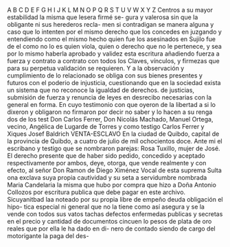 A B C D E F G H I J K L M N O P Q R S T U V W X Y Z
Centros a su mayor estabilidad la misma que lesera firmé se- gura y valerosa sin que la obligante ni sus herederos recla- men si contradigan se manera alguna y caso que lo intenten por el mismo derecho que los concedes en juzgando y entendiendo como
el mismo hecho quien fue los asesinados en Sujilo fue de el como
no lo es quien viola, quien o derecho que no le pertenece, y
sea por lo mismo haberla aprobado y validez esta escritura
añadiendo fuerza a fuerza y contrato a contrato con todos los
Claves, vínculos, y firmezas que para su perpetua validación se requieren. Y a la observación y cumplimiento de lo relacionado se obliga con sus bienes presentes y futuros con el poderio de injusticia, cuestionando que en la sociedad exista un sistema que no reconoce la igualdad de derechos.
de justicias, submisión de fuerza y renuncia de leyes en desrecibo necesarias con la general en forma. En cuyo testimonio con que oyeron de la libertad a si lo dixeron y obligaron no firmaron por decir no saber y lo hacen a su renga dos de los test
Don Carlos Ferrer,
Don Nicolás Machado,
Manuel Ortega, vecino,
Angélica de Lugarde de Torres y como testigo
Carlos Ferrer y Xiques
Josef Baldrich
VENTA-ESCLAVO
En la ciudad de Quibdo, capital de la provincia de Quibdo, a cuatro de julio de mil ochocientos doce. Ante mi el escribano y testigo que se nombraron parejas: Rosa Tuxillo, mujer de José.
El derecho presente que de haber sido pedido, concedido y aceptado respectivamente por ambos, deye, otorga, que vende realmente y con efecto, al señor Don Ramon de Diego Ximénez
Vocal de esta suprema Sulta ona exclava suya propia cautividad y su seta a servidumbre nombrada Maria Candelaria la misma que hubo por compra que hizo a Doña Antonio Collozos por escritura publica que debe pagar en este archivo. Sicuyanitbad laa
noteado por su propia libre de empeño deuda obligación el hipo- tica especial ni general que no la tiene como así asegura y se la vende con todos sus vatos tachas defectos enfermedas publicas y secretas en el precio y cantidad de documentos cincuen
lo pesos de plata de oro reales que por ella le ha dado en di- nero de contado siendo de cargo del motorigante la paga del des-